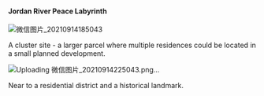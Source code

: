 
#### Jordan River Peace Labyrinth

![微信图片_20210914185043](https://user-images.githubusercontent.com/90550813/133244834-a0db1aee-b321-4a03-b8ba-24ef7358e039.png)

A cluster site - a larger parcel where multiple residences could be located in a small planned 
development. 

![Uploading 微信图片_20210914225043.png…]()

Near to a residential district and a historical landmark.
